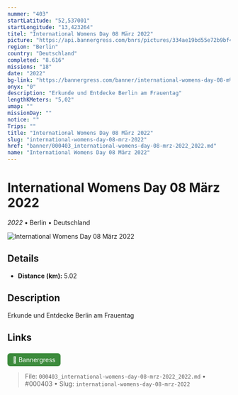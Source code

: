 ```yaml
---
nummer: "403"
startLatitude: "52,537001"
startLongitude: "13,423264"
titel: "International Womens Day 08 März 2022"
picture: "https://api.bannergress.com/bnrs/pictures/334ae19bd55e72b9bf4ad987aacd8541"
region: "Berlin"
country: "Deutschland"
completed: "8.616"
missions: "18"
date: "2022"
bg-link: "https://bannergress.com/banner/international-womens-day-08-m%C3%A4rz-2022-cd3c"
onyx: "0"
description: "Erkunde und Entdecke Berlin am Frauentag"
lengthKMeters: "5,02"
umap: ""
missionDay: ""
notice: ""
Trips: ""
title: "International Womens Day 08 März 2022"
slug: "international-womens-day-08-mrz-2022"
href: "banner/000403_international-womens-day-08-mrz-2022_2022.md"
name: "International Womens Day 08 März 2022"
---
```

# International Womens Day 08 März 2022

*2022* • Berlin • Deutschland

![International Womens Day 08 März 2022](https://api.bannergress.com/bnrs/pictures/334ae19bd55e72b9bf4ad987aacd8541)



## Details
- **Distance (km):** 5.02






## Description
Erkunde und Entdecke Berlin am Frauentag



## Links
<a href="https://bannergress.com/banner/international-womens-day-08-m%C3%A4rz-2022-cd3c" style="display:inline-block;margin:6px 8px 0 0;padding:6px 12px;background:#3c8b3c;color:#fff;text-decoration:none;border-radius:6px;">🔗 Bannergress</a>




> File: `000403_international-womens-day-08-mrz-2022_2022.md` • #000403 • Slug: `international-womens-day-08-mrz-2022`
